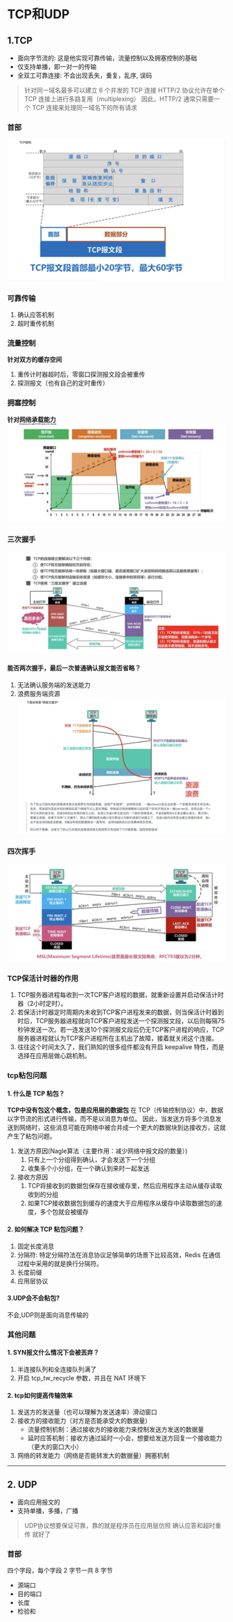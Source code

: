 # TCP和UDP

## 1.TCP
- 面向字节流的: 这是他实现可靠传输，流量控制以及拥塞控制的基础
- 仅支持单播，即一对一的传输
- 全双工可靠连接: 不会出现丢失，重复，乱序, 误码
> 针对同一域名最多可以建立 6 个并发的 TCP 连接
> HTTP/2 协议允许在单个 TCP 连接上进行多路复用（multiplexing）
> 因此，HTTP/2 通常只需要一个 TCP 连接来处理同一域名下的所有请求

### 首部
![tcp报文](../../img/TCP报文.png)

### 可靠传输
1. 确认应答机制
2. 超时重传机制

### 流量控制
**针对双方的缓存空间**
1. 重传计时器超时后，零窗口探测报文段会被重传
2. 探测报文（也有自己的定时重传）

### 拥塞控制 
**针对网络承载能力**
![tcp拥塞控制](../../img/tcp拥塞控制.png)

### 三次握手
![三次握手](../../img/三次握手.png)
#### 能否两次握手，最后一次普通确认报文能否省略？
1. 无法确认服务端的发送能力
2. 浪费服务端资源
![两次握手](../../img/两次握手.png)
### 四次挥手
![四次挥手](../../img/四次挥手.png)

### TCP保活计时器的作用
1. TCP服务器进程每收到一次TCP客户进程的数据，就重新设置并启动保活计时器（2小时定时）。
2. 若保活计时器定时周期内未收到TCP客户进程发来的数据，则当保活计时器到时后，TCP服务器进程就向TCP客户进程发送一个探测报文段，以后则每隔75秒钟发送一次。若一连发送10个探测报文段后仍无TCP客户进程的响应，TCP服务器进程就认为TCP客户进程所在主机出了故障，接着就关闭这个连接。
3. 往往这个时间太久了，我们熟知的很多组件都没有开启 keepalive 特性，而是选择在应用层做心跳机制。

### tcp粘包问题

#### 1. 什么是 TCP 粘包？
**TCP中没有包这个概念，包是应用层的数据包**
在 TCP（传输控制协议）中，数据以字节流的形式进行传输，而不是以消息为单位。
因此，当发送方将多个消息发送到网络时，这些消息可能在网络中被合并成一个更大的数据块到达接收方，这就产生了粘包问题。
1. 发送方原因(Nagle算法（主要作用：减少网络中报文段的数量）)
   1. 只有上一个分组得到确认，才会发送下一个分组
   2. 收集多个小分组，在一个确认到来时一起发送
2. 接收方原因
   1. TCP将接收到的数据包保存在接收缓存里，然后应用程序主动从缓存读取收到的分组
   2. 如果TCP接收数据包到缓存的速度大于应用程序从缓存中读取数据包的速度，多个包就会被缓存
#### 2. 如何解决 TCP 粘包问题？
1. 固定长度消息
2. 分隔符: 特定分隔符法在消息协议足够简单的场景下比较高效，Redis 在通信过程中采用的就是换行分隔符。
3. 长度前缀
4. 应用层协议

#### 3.UDP会不会粘包?
不会,UDP则是面向消息传输的

### 其他问题
#### 1. SYN报文什么情况下会被丟弃？
1. 半连接队列和全连接队列满了
2. 开启 tcp_tw_recycle 参数，并且在 NAT 环境下

#### 2. tcp如何提高传输效率
1. 发送方的发送量（也可以理解为发送速率）滑动窗口
2. 接收方的接收能力（对方是否能承受大的数据量）
   - 流量控制机制：通过接收方的接收能力来控制发送方发送的数据量
   - 延时应答机制：接收方通过延时一小会，想要给发送方回复一个接收能力（更大的窗口大小）
3. 网络的转发能力（网络是否能转发大的数据量）拥塞机制


---

## 2. UDP
- 面向应用报文的
- 支持单播，多播，广播
> UDP协议想要保证可靠，靠的就是程序员在应用层仿照 确认应答和超时重传 就好了

### 首部
四个字段，每个字段 2 字节一共 8 字节
- 源端口
- 目的端口
- 长度
- 检验和